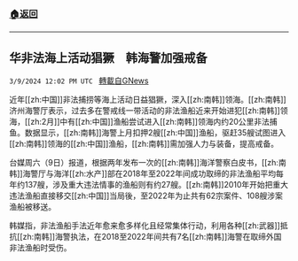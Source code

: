 ###  [:house:返回](README.md)
---


## 华非法海上活动猖獗　韩海警加强戒备
`3/9/2024 12:02 PM UTC ` [轉載自GNews](https://gnews.org/articles/2379884)

近年[[zh:中国]]非法捕捞等海上活动日益猖獗，深入[[zh:南韩]]领海。[[zh:南韩]]济州海警厅表示，过去多在警戒线一带活动的非法渔船近来开始进犯[[zh:南韩]]领海，[[zh:2月]]中有[[zh:中国]]渔船尝试进入[[zh:南韩]]领海内约20公里非法捕鱼。数据显示，[[zh:南韩]]海警上月扣押2艘[[zh:中国]]渔船，驱赶35艘试图进入[[zh:南韩]]领海的[[zh:中国]]渔船，[[zh:南韩]]需加强人力与装备，提高戒备。

台媒周六（9日）报道，根据两年发布一次的[[zh:南韩]]海洋警察白皮书，[[zh:南韩]]海警厅与海洋[[zh:水产]]部在2018年至2022年间成功取缔的非法渔船平均每年约137艘，涉及重大违法情事的渔船则有约27艘。[[zh:南韩]]2010年开始把重大违法渔船直接移交[[zh:中国]]当局後，至2022年为止共有62宗案件、108艘涉案渔船被移送。

韩媒指，非法渔船手法近年愈来愈多样化且经常集体行动，利用各种[[zh:武器]]抵抗[[zh:南韩]]海警执法，在2018至2022年间共有7名[[zh:南韩]]海警在取缔外国非法渔船时受伤。
